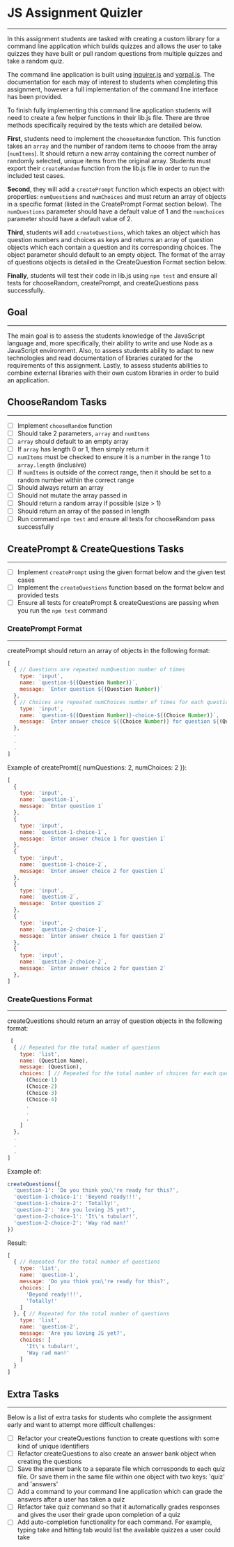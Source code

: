 # JS Assignment Quizler
---
In this assignment students are tasked with creating a custom library for a command line application
which builds quizzes and allows the user to take quizzes they have built or pull
random questions from multiple quizzes and take a random quiz.

The command line application is built using [inquirer.js](https://github.com/SBoudrias/Inquirer.js/)
and [vorpal.js](https://github.com/dthree/vorpal/wiki). The documentation for each may of interest to students when
completing this assignment, however a full implementation of the command line
interface has been provided.

To finish fully implementing this command line application students will need to create a few helper functions in their lib.js file. There are three methods specifically required by the tests which are detailed below.

**First**, students need to implement the ```chooseRandom``` function. This function takes an ```array``` and the number of random items to choose from the array (```numItems```). It should return a new array containing the correct number of randomly selected, unique items from the original array. Students must export their ```createRandom``` function from the lib.js file in order to run the included test cases.

**Second**, they will add a ```createPrompt``` function which expects an object with properties: ```numQuestions``` and ```numChoices``` and must return an array of objects in a specific format (listed in the CreatePrompt Format section below). The ```numQuestions``` parameter should have a default value of 1 and the ```numchoices``` parameter should have a default value of 2.

**Third**, students will add ```createQuestions```, which takes an object which has question numbers and choices as keys and returns an array of question objects which each contain a question and its corresponding choices. The object parameter should default to an empty object. The format of the array of questions objects is detailed in the CreateQuestion Format section below.

**Finally**, students will test their code in lib.js using ```npm test``` and ensure all tests for chooseRandom, createPrompt, and createQuestions pass successfully.

## Goal
---
The main goal is to assess the students knowledge of the JavaScript language and,
more specifically, their ability to write and use Node as a JavaScript environment.
Also, to assess students ability to adapt to new technologies and read documentation
of libraries curated for the requirements of this assignment. Lastly, to assess students 
abilities to combine external libraries with their own custom libraries in order to 
build an application.

## ChooseRandom Tasks
---
- [ ] Implement ```chooseRandom``` function
- [ ] Should take 2 parameters, ```array``` and ```numItems```
- [ ] ```array``` should default to an empty array
- [ ] If ```array``` has length 0 or 1, then simply return it
- [ ] ```numItems``` must be checked to ensure it is a number in the range 1 to ```array.length``` (inclusive)
- [ ] If ```numItems``` is outside of the correct range, then it should be set to a random number within the correct range
- [ ] Should always return an array
- [ ] Should not mutate the array passed in
- [ ] Should return a random array if possible (size > 1)
- [ ] Should return an array of the passed in length
- [ ] Run command ```npm test``` and ensure all tests for chooseRandom pass successfully

## CreatePrompt & CreateQuestions Tasks
---
- [ ] Implement ```createPrompt``` using the given format below and the given test cases
- [ ] Implement the ```createQuestions``` function based on the format below and provided tests
- [ ] Ensure all tests for createPrompt & createQuestions are passing when you run the ```npm test``` command

### CreatePrompt Format

---

createPrompt should return an array of objects in the following format:

``` javascript
[
  { // Questions are repeated numQuestion number of times
    type: 'input',
    name: `question-${(Question Number)}`,
    message: `Enter question ${(Question Number)}`
  },
  { // Choices are repeated numChoices number of times for each question
    type: 'input',
    name: `question-${(Question Number)}-choice-${(Choice Number)}`,
    message: `Enter answer choice ${(Choice Number)} for question ${(Question Number)}`
  },
  .
  .
  .
]
```

Example of createPromt({ numQuestions: 2, numChoices: 2 }):

``` javascript
[
  {
    type: 'input',
    name: `question-1`,
    message: `Enter question 1`
  },
  {
    type: 'input',
    name: `question-1-choice-1`,
    message: `Enter answer choice 1 for question 1`
  },
  {
    type: 'input',
    name: `question-1-choice-2`,
    message: `Enter answer choice 2 for question 1`
  },
  {
    type: 'input',
    name: `question-2`,
    message: `Enter question 2`
  },
  {
    type: 'input',
    name: `question-2-choice-1`,
    message: `Enter answer choice 1 for question 2`
  },
  {
    type: 'input',
    name: `question-2-choice-2`,
    message: `Enter answer choice 2 for question 2`
  },
]
```

### CreateQuestions Format

---

createQuestions should return an array of question objects in the following format:

``` javascript
 [
  { // Repeated for the total number of questions
    type: 'list',
    name: (Question Name),
    message: (Question),
    choices: [ // Repeated for the total number of choices for each question
      (Choice-1)
      (Choice-2)
      (Choice-3)
      (Choice-4)
      .
      .
      .
    ]
  },
  .
  .
  .
]
```

Example of:

``` javascript
createQuestions({
  'question-1': 'Do you think you\'re ready for this?',
  'question-1-choice-1': 'Beyond ready!!!',
  'question-1-choice-2': 'Totally!',
  'question-2': 'Are you loving JS yet?',
  'question-2-choice-1': 'It\'s tubular!',
  'question-2-choice-2': 'Way rad man!'
})
```

Result:

``` javascript
[
  { // Repeated for the total number of questions
    type: 'list',
    name: 'question-1',
    message: 'Do you think you\'re ready for this?',
    choices: [
      'Beyond ready!!!',
      'Totally!'
    ]
  }, { // Repeated for the total number of questions
    type: 'list',
    name: 'question-2',
    message: 'Are you loving JS yet?',
    choices: [
      'It\'s tubular!',
      'Way rad man!'
    ]
  }
]
```


## Extra Tasks
---
Below is a list of extra tasks for students who complete the assignment early and want to attempt more difficult challenges:

- [ ] Refactor your createQuestions function to create questions with some kind of unique identifiers
- [ ] Refactor createQuestions to also create an answer bank object when creating the questions
- [ ] Save the answer bank to a separate file which corresponds to each quiz file. Or save them in the same file within one object with two keys: 'quiz' and 'answers'
- [ ] Add a command to your command line application which can grade the answers after a user has taken a quiz
- [ ] Refactor take quiz command so that it automatically grades responses and gives the user their grade upon completion of a quiz
- [ ] Add auto-completion functionality for each command. For example, typing take and hitting tab would list the available quizzes a user could take
